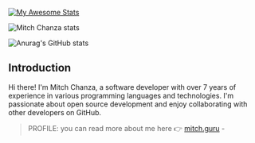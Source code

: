 [![My Awesome Stats](https://awesome-github-stats.azurewebsites.net/user-stats/mitch1009)](https://git.io/awesome-stats-card)

![Mitch Chanza stats](https://stats.mitch.guru/api?username=mitch1009&show_icons=true&theme=transparent)

![Anurag's GitHub stats](https://github-readme-stats.vercel.app/api?username=anuraghazra&show_icons=true&theme=transparent)

## Introduction
Hi there! I'm Mitch Chanza, a software developer with over 7 years of experience in various programming languages and technologies. I'm passionate about open source development and enjoy collaborating with other developers on GitHub.
> PROFILE: you can read more about me here 👉 [mitch.guru](https://mitch.guru) - 
